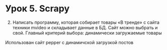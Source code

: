 # Урок 5. Scrapy

2) Написать программу, которая собирает товары «В тренде» с сайта техники mvideo и складывает данные в БД. Сайт можно выбрать и свой. Главный критерий выбора: динамически загружаемые товары

Использован сайт pepper c динамичской загрузкой постов
